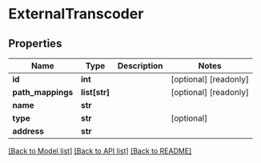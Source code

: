 # ExternalTranscoder

## Properties

Name | Type | Description | Notes
------------ | ------------- | ------------- | -------------
**id** | **int** |  | [optional] [readonly] 
**path_mappings** | **list[str]** |  | [optional] [readonly] 
**name** | **str** |  | 
**type** | **str** |  | [optional] 
**address** | **str** |  | 

[[Back to Model list]](../#documentation-for-models) [[Back to API list]](../#documentation-for-api-endpoints) [[Back to README]](../)


